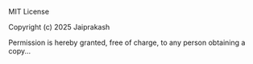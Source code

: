 MIT License

Copyright (c) 2025 Jaiprakash

Permission is hereby granted, free of charge, to any person obtaining a copy...
